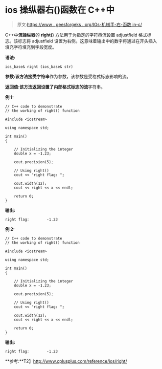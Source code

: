 # ios 操纵器右()函数在 C++中

> 原文:[https://www . geesforgeks . org/IOs-机械手-右-函数 in-c/](https://www.geeksforgeeks.org/ios-manipulators-right-function-in-c/)

C++中**流操纵器**的 **right()** 方法用于为指定的字符串流设置 adjustfield 格式标志。该标志将 adjustfield 设置为右侧。这意味着输出中的数字将通过在开头插入填充字符填充到字段宽度。

**语法:**

```
ios_base& right (ios_base& str)

```

**参数:**该方法接受**字符串**作为参数，该参数是受格式标志影响的流。

**返回值:**该方法返回设置了内部格式标志的**流**字符串。

**例 1:**

```
// C++ code to demonstrate
// the working of right() function

#include <iostream>

using namespace std;

int main()
{

    // Initializing the integer
    double x = -1.23;

    cout.precision(5);

    // Using right()
    cout << "right flag: ";

    cout.width(12);
    cout << right << x << endl;

    return 0;
}
```

**输出:**

```
right flag:        -1.23

```

**例 2:**

```
// C++ code to demonstrate
// the working of right() function

#include <iostream>

using namespace std;

int main()
{

    // Initializing the integer
    double x = -1.23;

    cout.precision(5);

    // Using right()
    cout << "right flag: ";

    cout.width(12);
    cout << right << x << endl;

    return 0;
}
```

**输出:**

```
right flag:        -1.23

```

**参考:**T2】http://www.cplusplus.com/reference/ios/right/